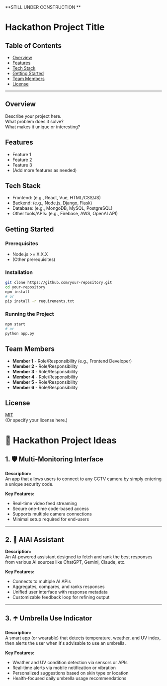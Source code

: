 **STILL UNDER CONSTRUCTION **
# Hackathon Project Title

## Table of Contents

- [Overview](#overview)
- [Features](#features)
- [Tech Stack](#tech-stack)
- [Getting Started](#getting-started)
- [Team Members](#team-members)
- [License](#license)

---

## Overview

Describe your project here.  
What problem does it solve?  
What makes it unique or interesting?

## Features

- Feature 1
- Feature 2
- Feature 3
- (Add more features as needed)

## Tech Stack

- Frontend: (e.g., React, Vue, HTML/CSS/JS)
- Backend: (e.g., Node.js, Django, Flask)
- Database: (e.g., MongoDB, MySQL, PostgreSQL)
- Other tools/APIs: (e.g., Firebase, AWS, OpenAI API)

## Getting Started

### Prerequisites

- Node.js >= X.X.X
- (Other prerequisites)

### Installation

```bash
git clone https://github.com/your-repository.git
cd your-repository
npm install
# or
pip install -r requirements.txt
```

### Running the Project

```bash
npm start
# or
python app.py
```

## Team Members

- **Member 1** - Role/Responsibility (e.g., Frontend Developer)
- **Member 2** - Role/Responsibility
- **Member 3** - Role/Responsibility
- **Member 4** - Role/Responsibility
- **Member 5** - Role/Responsibility
- **Member 6** - Role/Responsibility

## License

[MIT](LICENSE)  
(Or specify your license here.)

# 🚀 Hackathon Project Ideas

## 1. 🛡️ Multi-Monitoring Interface

**Description:**  
An app that allows users to connect to any CCTV camera by simply entering a unique security code.

**Key Features:**
- Real-time video feed streaming
- Secure one-time code-based access
- Supports multiple camera connections
- Minimal setup required for end-users

---

## 2. 🤖 AIAI Assistant

**Description:**  
An AI-powered assistant designed to fetch and rank the best responses from various AI sources like ChatGPT, Gemini, Claude, etc.

**Key Features:**
- Connects to multiple AI APIs
- Aggregates, compares, and ranks responses
- Unified user interface with response metadata
- Customizable feedback loop for refining output

---

## 3. ☂️ Umbrella Use Indicator

**Description:**  
A smart app (or wearable) that detects temperature, weather, and UV index, then alerts the user when it's advisable to use an umbrella.

**Key Features:**
- Weather and UV condition detection via sensors or APIs
- Real-time alerts via mobile notification or vibration
- Personalized suggestions based on skin type or location
- Health-focused daily umbrella usage recommendations
